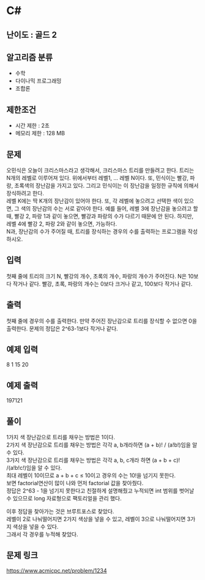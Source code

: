 # C#

## 난이도 : 골드 2

## 알고리즘 분류
  - 수학
  - 다이나믹 프로그래밍
  - 조합론

## 제한조건
  - 시간 제한 : 2초
  - 메모리 제한 : 128 MB

## 문제
오민식은 오늘이 크리스마스라고 생각해서, 크리스마스 트리를 만들려고 한다. 트리는 N개의 레벨로 이루어져 있다. 위에서부터 레벨1, ... 레벨 N이다. 또, 민식이는 빨강, 파랑, 초록색의 장난감을 가지고 있다. 그리고 민식이는 이 장난감을 일정한 규칙에 의해서 장식하려고 한다.<br/>
레벨 K에는 딱 K개의 장난감이 있어야 한다. 또, 각 레벨에 놓으려고 선택한 색이 있으면, 그 색의 장난감의 수는 서로 같아야 한다. 예를 들어, 레벨 3에 장난감을 놓으려고 할 때, 빨강 2, 파랑 1과 같이 놓으면, 빨강과 파랑의 수가 다르기 때문에 안 된다. 하지만, 레벨 4에 빨강 2, 파랑 2와 같이 놓으면, 가능하다.<br/>
N과, 장난감의 수가 주어질 때, 트리를 장식하는 경우의 수를 출력하는 프로그램을 작성하시오.<br/>


## 입력
첫째 줄에 트리의 크기 N, 빨강의 개수, 초록의 개수, 파랑의 개수가 주어진다. N은 10보다 작거나 같다. 빨강, 초록, 파랑의 개수는 0보다 크거나 같고, 100보다 작거나 같다.<br/>


## 출력
첫째 줄에 경우의 수를 출력한다. 만약 주어진 장난감으로 트리를 장식할 수 없으면 0을 출력한다. 문제의 정답은 2^63-1보다 작거나 같다.<br/>


## 예제 입력
8 1 15 20<br/>


## 예제 출력
197121<br/>


## 풀이
1가지 색 장난감으로 트리를 채우는 방법은 1이다.<br/>
2가지 색 장난감으로 트리를 채우는 방법은 각각 a, b개라하면 (a + b)! / (a!b!)임을 알 수 있다.<br/>
3가지 색 장난감으로 트리를 채우는 방법은 각각 a, b, c개라 하면 (a + b + c)! /(a!b!c!)임을 알 수 있다.<br/>
최대 레벨이 10이므로 a + b + c ≤ 10이고 경우의 수는 10!을 넘기지 못한다.<br/>
보면 factorial연산이 많이 나와 먼저 factorial 값을 찾아줬다.<br/>
정답은 2^63 - 1을 넘기지 못한다고 친절하게 설명해줬고 누적되면 int 범위를 벗어날 수 있으므로 long 자료형으로 팩토리얼을 관리 했다.<br/>


이후 정답을 찾아가는 것은 브루트포스로 찾았다.<br/>
레벨이 2로 나눠떨어지면 2가지 색상을 넣을 수 있고, 레벨이 3으로 나눠떨어지면 3가지 색상을 넣을 수 있다.<br/>
그래서 각 경우를 누적해 찾았다.<br/>


## 문제 링크
https://www.acmicpc.net/problem/1234
